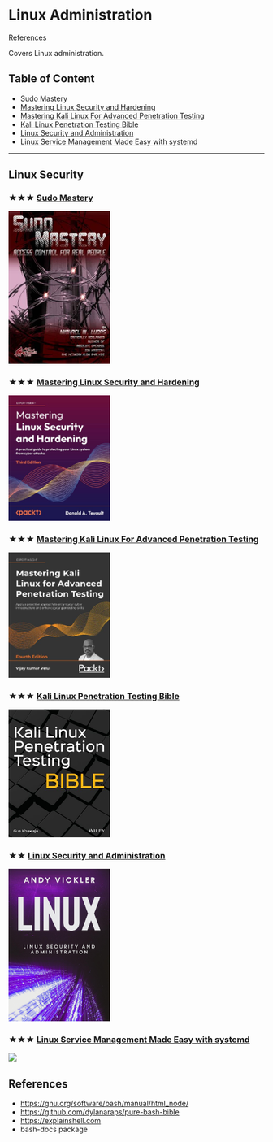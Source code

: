 # Linux Administration
[References](linux.md)

Covers Linux administration.

## Table of Content

* [Sudo Mastery](#-sudo-mastery)
* [Mastering Linux Security and Hardening](#-mastering-linux-security-and-hardening)
* [Mastering Kali Linux For Advanced Penetration Testing](#-mastering-kali-linux-for-advanced-penetration-testing)
* [Kali Linux Penetration Testing Bible](#-kali-linux-penetration-testing-bible)
* [Linux Security and Administration](#-linux-security-and-administration)
* [Linux Service Management Made Easy with systemd](#-linux-service-management-made-easy-with-systemd)

---

## Linux Security

### ★★★ [Sudo Mastery](resources/9781493626205.md)
[<img src="../../covers/9781493626205.jpg" width="200"/>](resources/9781493626205.md)

### ★★★ [Mastering Linux Security and Hardening](resources/9781837630516.md)
[<img src="../../covers/9781837630516.jpg" width="200"/>](resources/9781837630516.md)

### ★★★ [Mastering Kali Linux For Advanced Penetration Testing](resources/9781801819770.md)
[<img src="../../covers/9781801819770.jpg" width="200"/>](resources/9781801819770.md)

### ★★★ [Kali Linux Penetration Testing Bible](resources/9781119719083.md)
[<img src="../../covers/9781119719083.jpg" width="200"/>](resources/9781119719083.md)

### ★★ [Linux Security and Administration](resources/linux-security-and-administration.md)
[<img src="../../covers/linux-security-and-administration.jpg" width="200"/>](resources/linux-security-and-administration.md)

### ★★★ [Linux Service Management Made Easy with systemd](resources/9781801811644.md)
[<img src="../../covers/9781801811644.jpg" width="200"/>](resources/9781801811644.md)

## References

* https://gnu.org/software/bash/manual/html_node/
* https://github.com/dylanaraps/pure-bash-bible
* https://explainshell.com
* bash-docs package
